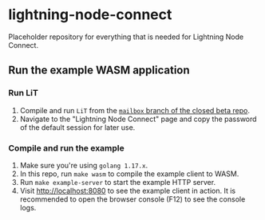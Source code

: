 # lightning-node-connect

Placeholder repository for everything that is needed for Lightning Node Connect.

## Run the example WASM application

### Run LiT

1. Compile and run `LiT` from the [`mailbox` branch of the closed beta
   repo](https://gitlab.com/lightning-labs/lightning-terminal).
2. Navigate to the "Lightning Node Connect" page and copy the password of the
   default session for later use.

### Compile and run the example

1. Make sure you're using `golang 1.17.x`.
2. In this repo, run `make wasm` to compile the example client to WASM.
3. Run `make example-server` to start the example HTTP server.
4. Visit [http://localhost:8080](http://localhost:8080) to see the example
   client in action. It is recommended to open the browser console (F12) to see
   the console logs.
